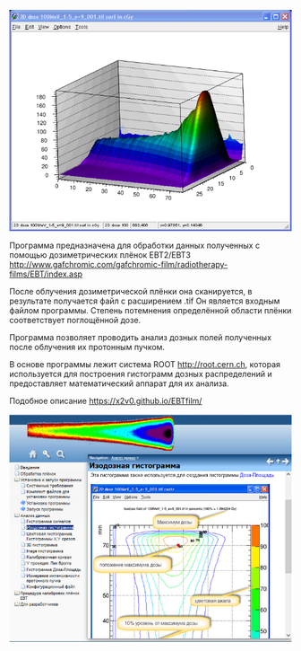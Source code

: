 ![3D](HTML/3d1.png)



Программа предназначена для обработки данных полученных с помощью дозиметрических плёнок EBT2/EBT3 
http://www.gafchromic.com/gafchromic-film/radiotherapy-films/EBT/index.asp

 
После облучения дозиметрической плёнки она сканируется, в результате получается файл с расширением .tif
Он является входным файлом программы. Степень потемнения определённой области плёнки соответствует поглощённой дозе.

 
Программа позволяет проводить анализ дозных полей полученных после облучения их протонным пучком.

В основе программы лежит система ROOT http://root.cern.ch,
которая используется для построения гистограмм дозных распределений и предоставляет математический аппарат для их анализа.


Подобное описание https://x2v0.github.io/EBTfilm/

![snapshot](snapshot.jpg)